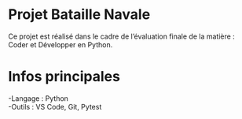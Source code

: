 # Projet Bataille Navale

Ce projet est réalisé dans le cadre de l’évaluation finale de la matière : Coder et Développer en Python.  

# Infos principales
-Langage : Python  
-Outils : VS Code, Git, Pytest 